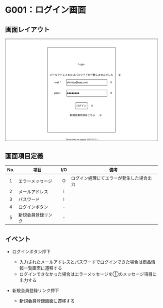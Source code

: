 # G001：ログイン画面

## 画面レイアウト

![](image/G001_ログイン画面.svg)

## 画面項目定義

|  No.  |  項目  |  I/O  |  備考  |
| :---: | --- |:---:| --- |
| 1 | エラーメッセージ | O | ログイン処理にてエラーが発生した場合出力 |
| 2 | メールアドレス | I |  |
| 3 | パスワード | I |  |
| 4 | ログインボタン | - |  |
| 5 | 新規会員登録リンク | - |  |

## イベント

- ログインボタン押下
    - 入力されたメールアドレスとパスワードでログインできた場合は商品情報一覧画面に遷移する
    - ログインできなかった場合はエラーメッセージを①のメッセージ項目に出力する

- 新規会員登録リンク押下
    - 新規会員登録画面に遷移する
